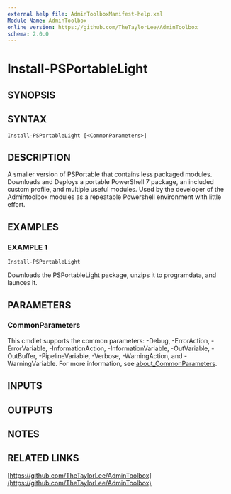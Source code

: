 ```yaml
---
external help file: AdminToolboxManifest-help.xml
Module Name: AdminToolbox
online version: https://github.com/TheTaylorLee/AdminToolbox
schema: 2.0.0
---
```


# Install-PSPortableLight

## SYNOPSIS

## SYNTAX

```
Install-PSPortableLight [<CommonParameters>]
```

## DESCRIPTION
A smaller version of PSPortable that contains less packaged modules.
Downloads and Deploys a portable PowerShell 7 package, an included custom profile, and multiple useful modules.
Used by the developer of the Admintoolbox modules as a repeatable Powershell environment with little effort.

## EXAMPLES

### EXAMPLE 1
```
Install-PSPortableLight
```

Downloads the PSPortableLight package, unzips it to programdata, and launces it.

## PARAMETERS

### CommonParameters
This cmdlet supports the common parameters: -Debug, -ErrorAction, -ErrorVariable, -InformationAction, -InformationVariable, -OutVariable, -OutBuffer, -PipelineVariable, -Verbose, -WarningAction, and -WarningVariable. For more information, see [about_CommonParameters](http://go.microsoft.com/fwlink/?LinkID=113216).

## INPUTS

## OUTPUTS

## NOTES

## RELATED LINKS

[https://github.com/TheTaylorLee/AdminToolbox](https://github.com/TheTaylorLee/AdminToolbox)

